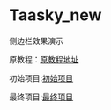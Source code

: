 # Taasky_new
侧边栏效果演示

原教程：[原教程地址](https://www.raywenderlich.com/87268/3d-effect-taasky-swift)

初始项目:[初始项目](/code)

最终项目:[最终项目](/"")<br>

